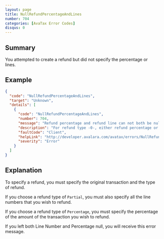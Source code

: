 ```yaml
---
layout: page
title: NullRefundPercentageAndLines
number: 704
categories: [AvaTax Error Codes]
disqus: 0
---
```


## Summary

You attempted to create a refund but did not specify the percentage or lines.

## Example

```json
{
  "code": "NullRefundPercentageAndLines",
  "target": "Unknown",
  "details": [
    {
      "code": "NullRefundPercentageAndLines",
      "number": 704,
      "message": "Refund percentage and refund line can not both be null",
      "description": "For refund type -0-, either refund percentage or refund lines should be specified",
      "faultCode": "Client",
      "helpLink": "http://developer.avalara.com/avatax/errors/NullRefundPercentageAndLines",
      "severity": "Error"
    }
  ]
}
```

## Explanation

To specify a refund, you must specify the original transaction and the type of refund.

If you choose a refund type of `Partial`, you must also specify all the line numbers that you wish to refund.

If you choose a refund type of `Percentage`, you must specify the percentage of the amount of the transaction you wish to refund.

If you left both Line Number and Percentage null, you will receive this error message.
